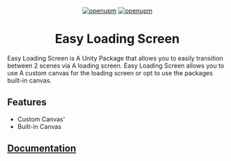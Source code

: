 <div align="center">

  [![openupm](https://img.shields.io/npm/v/com.generalisk.loadingscreen?label=openupm&registry_uri=https://package.openupm.com)](https://openupm.com/packages/com.generalisk.loadingscreen/)
  [![openupm](https://img.shields.io/badge/dynamic/json?color=brightgreen&label=downloads&query=%24.downloads&suffix=%2Fmonth&url=https%3A%2F%2Fpackage.openupm.com%2Fdownloads%2Fpoint%2Flast-month%2Fcom.generalisk.loadingscreen)](https://openupm.com/packages/com.generalisk.loadingscreen/)

  # Easy Loading Screen
</div>

Easy Loading Screen is A Unity Package that allows you to easily transition between 2 scenes via A loading screen. Easy Loading Screen allows you to use A custom canvas for the loading screen or opt to use the packages built-in canvas.

## Features
- Custom Canvas'
- Built-in Canvas

## [Documentation](../.docs/README.md)
